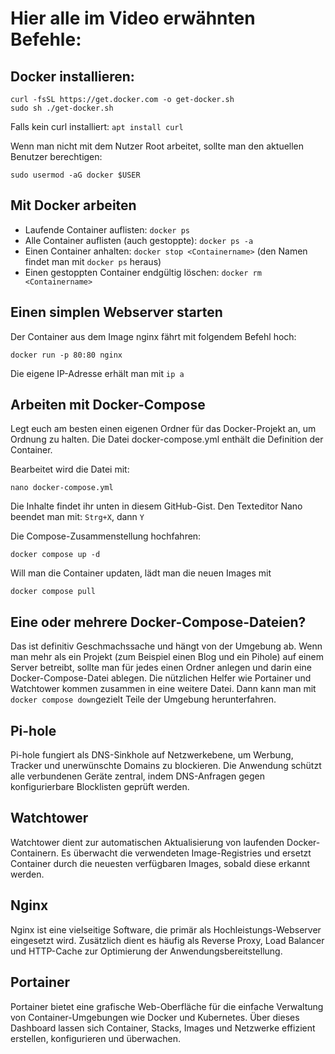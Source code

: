 # Hier alle im Video erwähnten Befehle:

## Docker installieren:

```
curl -fsSL https://get.docker.com -o get-docker.sh
sudo sh ./get-docker.sh
```

Falls kein curl installiert: `apt install curl`

Wenn man nicht mit dem Nutzer Root arbeitet, sollte man den aktuellen Benutzer berechtigen:

```
sudo usermod -aG docker $USER
```

## Mit Docker arbeiten

* Laufende Container auflisten: `docker ps`
* Alle Container auflisten (auch gestoppte): `docker ps -a`
* Einen Container anhalten: `docker stop <Containername>` (den Namen findet man mit `docker ps` heraus)
* Einen gestoppten Container endgültig löschen: `docker rm <Containername>`

## Einen simplen Webserver starten

Der Container aus dem Image nginx fährt mit folgendem Befehl hoch:

```
docker run -p 80:80 nginx
```
Die eigene IP-Adresse erhält man mit `ip a`

## Arbeiten mit Docker-Compose

Legt euch am besten einen eigenen Ordner für das Docker-Projekt an, um Ordnung zu halten. Die Datei docker-compose.yml enthält die Definition der Container.

Bearbeitet wird die Datei mit:

```
nano docker-compose.yml
```

Die Inhalte findet ihr unten in diesem GitHub-Gist. Den Texteditor Nano beendet man mit: `Strg+X`, dann `Y`

Die Compose-Zusammenstellung hochfahren:

```
docker compose up -d
```

Will man die Container updaten, lädt man die neuen Images mit 

```
docker compose pull
```

## Eine oder mehrere Docker-Compose-Dateien?

Das ist definitiv Geschmachssache und hängt von der Umgebung ab. Wenn man mehr als ein Projekt (zum Beispiel einen Blog und ein Pihole) auf einem Server betreibt, sollte man für jedes einen Ordner anlegen und darin eine Docker-Compose-Datei ablegen. Die nützlichen Helfer wie Portainer und Watchtower kommen zusammen in eine weitere Datei. Dann kann man mit `docker compose down`gezielt Teile der Umgebung herunterfahren.

## Pi-hole

Pi-hole fungiert als DNS-Sinkhole auf Netzwerkebene, um Werbung, Tracker und unerwünschte Domains zu blockieren. Die Anwendung schützt alle verbundenen Geräte zentral, indem DNS-Anfragen gegen konfigurierbare Blocklisten geprüft werden.

## Watchtower

Watchtower dient zur automatischen Aktualisierung von laufenden Docker-Containern. Es überwacht die verwendeten Image-Registries und ersetzt Container durch die neuesten verfügbaren Images, sobald diese erkannt werden.

## Nginx

Nginx ist eine vielseitige Software, die primär als Hochleistungs-Webserver eingesetzt wird. Zusätzlich dient es häufig als Reverse Proxy, Load Balancer und HTTP-Cache zur Optimierung der Anwendungsbereitstellung.

## Portainer

Portainer bietet eine grafische Web-Oberfläche für die einfache Verwaltung von Container-Umgebungen wie Docker und Kubernetes. Über dieses Dashboard lassen sich Container, Stacks, Images und Netzwerke effizient erstellen, konfigurieren und überwachen.








